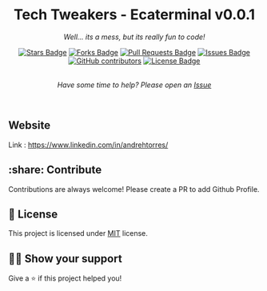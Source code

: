 <h1 align="center">Tech Tweakers - Ecaterminal v0.0.1 </h1>
<p align="center"><i>Well... its a mess, but its really fun to code!</i></p>
<div align="center">
  <a href="https://github.com/andreh1982/ecaterminal/stargazers"><img src="https://img.shields.io/github/stars/andreh1982/ecaterminal" alt="Stars Badge"/></a>
<a href="https://github.com/andreh1982/ecaterminal/network/members"><img src="https://img.shields.io/github/forks/andreh1982/ecaterminal" alt="Forks Badge"/></a>
<a href="https://github.com/andreh1982/ecaterminal/pulls"><img src="https://img.shields.io/github/issues-pr/andreh1982/ecaterminal" alt="Pull Requests Badge"/></a>
<a href="https://github.com/andreh1982/ecaterminal/issues"><img src="https://img.shields.io/github/issues/andreh1982/ecaterminal" alt="Issues Badge"/></a>
<a href="https://github.com/andreh1982/ecaterminal/graphs/contributors"><img alt="GitHub contributors" src="https://img.shields.io/github/contributors/andreh1982/ecaterminal?color=2b9348"></a>
<a href="https://github.com/andreh1982/ecaterminal/blob/master/LICENSE"><img src="https://img.shields.io/github/license/andreh1982/ecaterminal?color=2b9348" alt="License Badge"/></a>
</div>
<br>
<p align="center"><i>Have some time to help? Please open an <a href="https://github.com/Andreh1982/ecaterminal/issues/new">Issue</a></i></p>
<br>

## Website

Link : https://www.linkedin.com/in/andrehtorres/

## :share: Contribute

Contributions are always welcome! Please create a PR to add Github Profile.

## :pencil: License

This project is licensed under [MIT](https://opensource.org/licenses/MIT) license.

## :man_astronaut: Show your support

Give a ⭐️ if this project helped you!